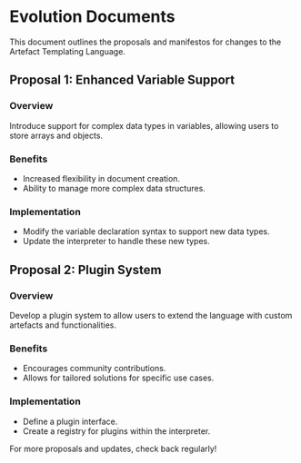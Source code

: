 # Evolution Documents

This document outlines the proposals and manifestos for changes to the Artefact Templating Language.

## Proposal 1: Enhanced Variable Support

### Overview

Introduce support for complex data types in variables, allowing users to store arrays and objects.

### Benefits

- Increased flexibility in document creation.
- Ability to manage more complex data structures.

### Implementation

- Modify the variable declaration syntax to support new data types.
- Update the interpreter to handle these new types.

## Proposal 2: Plugin System

### Overview

Develop a plugin system to allow users to extend the language with custom artefacts and functionalities.

### Benefits

- Encourages community contributions.
- Allows for tailored solutions for specific use cases.

### Implementation

- Define a plugin interface.
- Create a registry for plugins within the interpreter.

For more proposals and updates, check back regularly!
